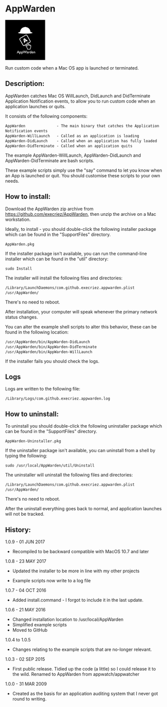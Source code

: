 # AppWarden
![Logo](images/AppWarden.jpg "Logo")

Run custom code when a Mac OS app is launched or terminated.

## Description:

AppWarden catches Mac OS WillLaunch, DidLaunch and DidTerminate Application Notification events, to allow you to run custom code when an application launches or quits.

It consists of the following components:

	AppWarden              - The main binary that catches the Application Notification events
	AppWarden-WillLaunch   - Called as an application is loading
	AppWarden-DidLaunch    - Called when an application has fully loaded
	AppWarden-DidTerminate - Called when an application quits

The example AppWarden-WillLaunch, AppWarden-DidLaunch and AppWarden-DidTerminate are bash scripts.

These example scripts simply use the "say" command to let you know when an App is launched or quit. You should customise these scripts to your own needs.


## How to install:

Download the AppWarden zip archive from <https://github.com/execriez/AppWarden>, then unzip the archive on a Mac workstation.

Ideally, to install - you should double-click the following installer package which can be found in the "SupportFiles" directory.

	AppWarden.pkg
	
If the installer package isn't available, you can run the command-line installer which can be found in the "util" directory:

	sudo Install

The installer will install the following files and directories:

	/Library/LaunchDaemons/com.github.execriez.appwarden.plist
	/usr/AppWarden/

There's no need to reboot.

After installation, your computer will speak whenever the primary network status changes.

You can alter the example shell scripts to alter this behavior, these can be found in the following location:

	/usr/AppWarden/bin/AppWarden-DidLaunch
	/usr/AppWarden/bin/AppWarden-DidTerminate
	/usr/AppWarden/bin/AppWarden-WillLaunch

If the installer fails you should check the logs.

## Logs

Logs are written to the following file:

	/Library/Logs/com.github.execriez.appwarden.log

## How to uninstall:

To uninstall you should double-click the following uninstaller package which can be found in the "SupportFiles" directory.

	AppWarden-Uninstaller.pkg
	
If the uninstaller package isn't available, you can uninstall from a shell by typing the following:

	sudo /usr/local/AppWarden/util/Uninstall

The uninstaller will uninstall the following files and directories:

	/Library/LaunchDaemons/com.github.execriez.appwarden.plist
	/usr/AppWarden/

There's no need to reboot.

After the uninstall everything goes back to normal, and application launches will not be tracked.

## History:

1.0.9 - 01 JUN 2017

* Recompiled to be backward compatible with MacOS 10.7 and later

1.0.8 - 23 MAY 2017

* Updated the installer to be more in line with my other projects

* Example scripts now write to a log file

1.0.7 - 04 OCT 2016

* Added install.command - I forgot to include it in the last update.

1.0.6 - 21 MAY 2016

* Changed installation location to /usr/local/AppWarden 
* Simplified example scripts
* Moved to GitHub

1.0.4 to 1.0.5

* Changes relating to the example scripts that are no-longer relevant.

1.0.3 - 02 SEP 2015

* First public release.
  Tidied up the code (a little) so I could release it to the wild.
  Renamed to AppWarden from appwatch/appwatcher

1.0.0 - 31 MAR 2009

* Created as the basis for an application auditing system that I never got round to writing.
